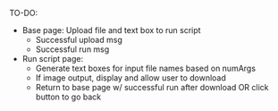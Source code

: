 TO-DO:
* Base page: Upload file and text box to run script
    * Successful upload msg
    * Successful run msg
* Run script page:
    * Generate text boxes for input file names based on numArgs
    * If image output, display and allow user to download
    * Return to base page w/ successful run after download OR click button to go back
